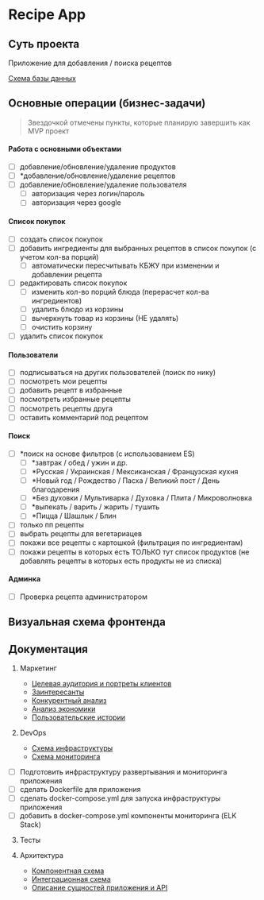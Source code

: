 
# Recipe App

## Суть проекта

Приложение для добавления / поиска рецептов

[Схема базы данных](https://app.sqldbm.com/PostgreSQL/Edit/p263715/)

## Основные операции (бизнес-задачи)

> Звездочкой отмечены пункты, которые планирую завершить как MVP проект

#### Работа с основными объектами
- [ ] добавление/обновление/удаление продуктов
- [ ] *добавление/обновление/удаление рецептов
- [ ] добавление/обновление/удаление пользователя
  - [ ] авторизация через логин/пароль
  - [ ] авторизация через google

#### Список покупок
- [ ] создать список покупок
- [ ] добавить ингредиенты для выбранных рецептов в список покупок (с учетом кол-ва порций)
  - [ ] автоматически пересчитывать КБЖУ при изменении и добавлении рецепта
- [ ] редактировать список покупок 
  - [ ] изменить кол-во порций блюда (перерасчет кол-ва ингредиентов)
  - [ ] удалить блюдо из корзины
  - [ ] вычеркнуть товар из корзины (НЕ удалять)
  - [ ] очистить корзину
- [ ] удалить список покупок

#### Пользователи
- [ ] подписываться на других пользователей (поиск по нику)
- [ ] посмотреть мои рецепты
- [ ] добавить рецепт в избранные
- [ ] посмотреть избранные рецепты
- [ ] посмотреть рецепты друга
- [ ] оставить комментарий под рецептом

#### Поиск
- [ ] *поиск на основе фильтров (с использованием ES)
  - [ ] *завтрак / обед / ужин и др.
  - [ ] *Русская / Украинская / Мексиканская / Французская кухня
  - [ ] *Новый год / Рождество / Пасха / Великий пост / День благодарения
  - [ ] *Без духовки / Мультиварка / Духовка / Плита / Микроволновка
  - [ ] *выпекать / варить / жарить / тушить
  - [ ] *Пицца / Шашлык / Блин
- [ ] только пп рецепты
- [ ] выбрать рецепты для вегетариацев
- [ ] покажи все рецепты с картошкой (фильтрация по ингредиентам)
- [ ] покажи рецепты в которых есть ТОЛЬКО тут список продуктов (не добавлять рецепты в которых есть продукты не из списка)

#### Админка
- [ ] Проверка рецепта администратором

## Визуальная схема фронтенда

## Документация

1. Маркетинг

   - [Целевая аудитория и портреты клиентов](./docs/01-marketing/01-target-audience.md)
   - [Заинтересанты](./docs/01-marketing/02-stakeholders.md)
   - [Конкурентный анализ](./docs/01-marketing/03-concurrency.md)
   - [Анализ экономики](./docs/01-marketing/04-economy.md)
   - [Пользовательские истории](./docs/01-marketing/05-user-stories.md)

2. DevOps

    - [Схема инфраструктуры](./docs/02-devops/01-infrastruture.md)
    - [Схема мониторинга](./docs/02-devops/02-monitoring.md)

- [ ] Подготовить инфраструктуру развертывания и мониторинга приложения
- [ ] сделать Dockerfile для приложения
- [ ] сделать docker-compose.yml для запуска инфраструктуры приложения
- [ ] добавить в docker-compose.yml компоненты мониторинга (ELK Stack)

3. Тесты

4. Архитектура

    - [Компонентная схема](./docs/04-architecture/01-arch.md)
    - [Интеграционная схема](./docs/04-architecture/02-integration.md)
    - [Описание сущностей приложения и API](./docs/04-architecture/03-api.md)
